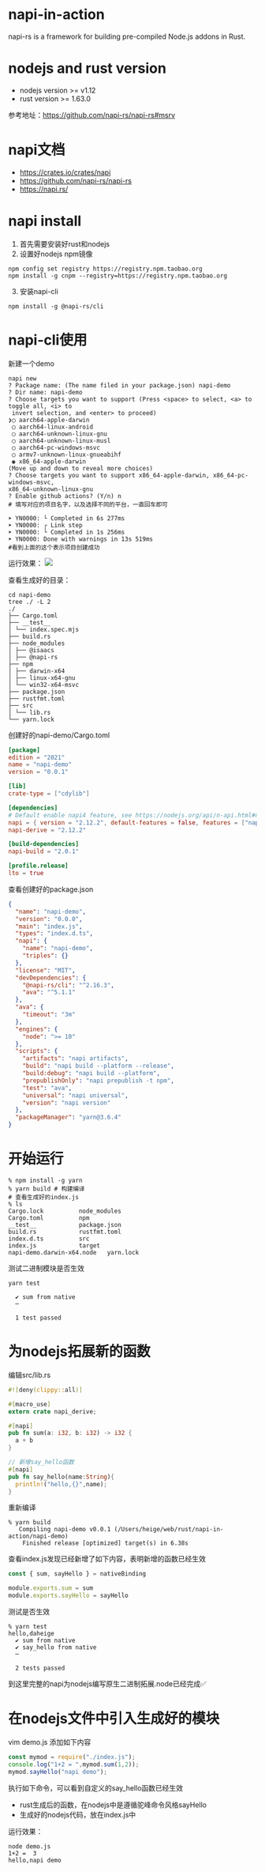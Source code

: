 # napi-in-action
napi-rs is a framework for building pre-compiled Node.js addons in Rust.

# nodejs and rust version
- nodejs version >= v1.12
- rust version >= 1.63.0

参考地址：https://github.com/napi-rs/napi-rs#msrv

# napi文档
- https://crates.io/crates/napi
- https://github.com/napi-rs/napi-rs
- https://napi.rs/

# napi install
1. 首先需要安装好rust和nodejs
2. 设置好nodejs npm镜像
```shell
npm config set registry https://registry.npm.taobao.org
npm install -g cnpm --registry=https://registry.npm.taobao.org
```
3. 安装napi-cli
```shell
npm install -g @napi-rs/cli
```

# napi-cli使用
新建一个demo
```shell
napi new
? Package name: (The name filed in your package.json) napi-demo
? Dir name: napi-demo
? Choose targets you want to support (Press <space> to select, <a> to toggle all, <i> to
 invert selection, and <enter> to proceed)
❯◯ aarch64-apple-darwin
 ◯ aarch64-linux-android
 ◯ aarch64-unknown-linux-gnu
 ◯ aarch64-unknown-linux-musl
 ◯ aarch64-pc-windows-msvc
 ◯ armv7-unknown-linux-gnueabihf
 ◉ x86_64-apple-darwin
(Move up and down to reveal more choices)
? Choose targets you want to support x86_64-apple-darwin, x86_64-pc-windows-msvc,
x86_64-unknown-linux-gnu
? Enable github actions? (Y/n) n
# 填写对应的项目名字，以及选择不同的平台，一直回车即可

➤ YN0000: └ Completed in 6s 277ms
➤ YN0000: ┌ Link step
➤ YN0000: └ Completed in 1s 256ms
➤ YN0000: Done with warnings in 13s 519ms
#看到上面的这个表示项目创建成功
```
运行效果：
![](napi-new.jpg)

查看生成好的目录：
```shell
cd napi-demo
tree ./ -L 2
./
├── Cargo.toml
├── __test__
│ └── index.spec.mjs
├── build.rs
├── node_modules
│ ├── @isaacs
│ ├── @napi-rs
├── npm
│ ├── darwin-x64
│ ├── linux-x64-gnu
│ └── win32-x64-msvc
├── package.json
├── rustfmt.toml
├── src
│ └── lib.rs
└── yarn.lock
```
创建好的napi-demo/Cargo.toml
```toml
[package]
edition = "2021"
name = "napi-demo"
version = "0.0.1"

[lib]
crate-type = ["cdylib"]

[dependencies]
# Default enable napi4 feature, see https://nodejs.org/api/n-api.html#node-api-version-matrix
napi = { version = "2.12.2", default-features = false, features = ["napi4"] }
napi-derive = "2.12.2"

[build-dependencies]
napi-build = "2.0.1"

[profile.release]
lto = true
```
查看创建好的package.json
```json
{
  "name": "napi-demo",
  "version": "0.0.0",
  "main": "index.js",
  "types": "index.d.ts",
  "napi": {
    "name": "napi-demo",
    "triples": {}
  },
  "license": "MIT",
  "devDependencies": {
    "@napi-rs/cli": "^2.16.3",
    "ava": "^5.1.1"
  },
  "ava": {
    "timeout": "3m"
  },
  "engines": {
    "node": ">= 10"
  },
  "scripts": {
    "artifacts": "napi artifacts",
    "build": "napi build --platform --release",
    "build:debug": "napi build --platform",
    "prepublishOnly": "napi prepublish -t npm",
    "test": "ava",
    "universal": "napi universal",
    "version": "napi version"
  },
  "packageManager": "yarn@3.6.4"
}

```

# 开始运行
```shell
% npm install -g yarn
% yarn build # 构建编译
# 查看生成好的index.js
% ls
Cargo.lock			node_modules
Cargo.toml			npm
__test__			package.json
build.rs			rustfmt.toml
index.d.ts			src
index.js			target
napi-demo.darwin-x64.node	yarn.lock
```
测试二进制模块是否生效
```shell
yarn test

  ✔ sum from native
  ─

  1 test passed
```

# 为nodejs拓展新的函数
编辑src/lib.rs
```rust
#![deny(clippy::all)]

#[macro_use]
extern crate napi_derive;

#[napi]
pub fn sum(a: i32, b: i32) -> i32 {
  a + b
}

// 新增say_hello函数
#[napi]
pub fn say_hello(name:String){
  println!("hello,{}",name);
}
```
重新编译
```shell
% yarn build
   Compiling napi-demo v0.0.1 (/Users/heige/web/rust/napi-in-action/napi-demo)
    Finished release [optimized] target(s) in 6.38s
```
查看index.js发现已经新增了如下内容，表明新增的函数已经生效
```js
const { sum, sayHello } = nativeBinding

module.exports.sum = sum
module.exports.sayHello = sayHello
```
测试是否生效
```shell
% yarn test
hello,daheige
  ✔ sum from native
  ✔ say_hello from native
  ─

  2 tests passed
```
到这里完整的napi为nodejs编写原生二进制拓展.node已经完成✅

# 在nodejs文件中引入生成好的模块
vim demo.js 添加如下内容
```js
const mymod = require("./index.js");
console.log("1+2 = ",mymod.sum(1,2));
mymod.sayHello("napi demo");
```
执行如下命令，可以看到自定义的say_hello函数已经生效
- rust生成后的函数，在nodejs中是遵循驼峰命令风格sayHello
- 生成好的nodejs代码，放在index.js中

运行效果：
```shell
node demo.js
1+2 =  3
hello,napi demo
```
